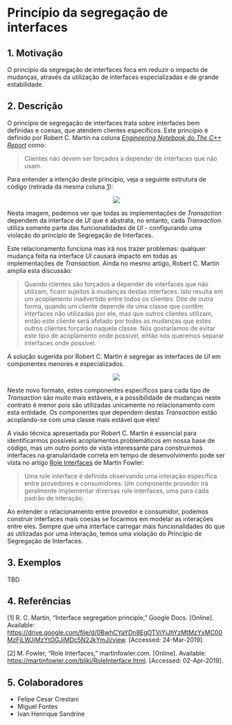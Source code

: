 # Princípio da segregação de interfaces

## 1. Motivação

O princípio da segregação de interfaces foca em reduzir o impacto de mudanças, através da utilização de interfaces especializadas e de grande estabilidade.

## 2. Descrição

O princípio de segregação de interfaces trata sobre interfaces bem definidas e coesas, que atendem clientes específicos. Este princípio é definido por Robert C. Martin na coluna [_Engineering Notebook_ do _The C++ Report_][1] como:

>  Clientes não devem ser forçados a depender de interfaces que não usam.

Para entender a intenção deste princípio, veja a seguinte estrutura de código (retirada da mesma coluna [1]):

<p align="center">
  <img src="https://user-images.githubusercontent.com/15656072/55520381-6f87f980-5652-11e9-914f-f8180e834d09.png" />
</p>

Nesta imagem, podemos ver que todas as implementações de _Transaction_ dependem da interface de _UI_ que é abstrata, no entanto,  cada _Transaction_ utiliza somente parte das funcionalidades de _UI_ - configurando uma violação do princípio de Segregação de Interfaces.

Este relacionamento funciona mas irá nos trazer problemas: qualquer mudança feita na interface _UI_ causará impacto em todas as implementações de _Transaction_. Ainda no mesmo artigo, Robert C. Martin amplia esta discussão:

> Quando clientes são forçados a depender de interfaces que não utilizam, ficam sujeitos à mudanças destas interfaces. Isto resulta em um acoplamento inadvertido entre todos os clientes. Dito de outra forma, quando um cliente depende de uma classe que contêm interfaces não utilizadas por ele, mas que outros clientes utilizam, então este cliente será afetado por todas as mudanças que estes outros clientes forçarão naquela classe. Nós gostaríamos de evitar este tipo de acoplamento onde possível, então nós queremos separar interfaces onde possível.

A solução sugerida por Robert C. Martin é segregar as interfaces de _UI_ em componentes menores e especializados.

<p align="center">
  <img src="https://user-images.githubusercontent.com/15656072/55520392-80d10600-5652-11e9-906c-ea0e7bfb7ce8.png" />
</p>

Neste novo formato, estes componentes específicos para cada tipo de _Transaction_ são muito mais estáveis, e a possibilidade de mudanças neste contrato é menor pois são utilizadas unicamente no relacionamento com esta entidade. Os componentes que dependem destas _Transaction_ estão acoplando-se com uma classe mais estável que eles!

A visão técnica apresentada por Robert C. Martin é essencial para identificarmos possíveis acoplamentos problemáticos em nossa base de código, mas um outro ponto de vista interessante para construirmos interfaces na granularidade correta em tempo de desenvolvimento pode ser vista no artigo [Role Interfaces](2) de Martin Fowler:

> Uma role interface é definida observando uma interação específica entre provedores e consumidores. Um componente provedor irá geralmente implementar diversas role interfaces, uma para cada padrão de interação.

Ao entender o relacionamento entre provedor e consumidor, podemos construir interfaces mais coesas se focarmos em modelar as interações entre eles. Sempre que uma interface carregar mais funcionalidades do que as utilizadas por uma interação, temos uma violação do Princípio de Segregação de Interfaces.


## 3. Exemplos

TBD

## 4. Referências

\[1\] R. C. Martin, “Interface segregation principle,” Google Docs. [Online]. Available: https://drive.google.com/file/d/0BwhCYaYDn8EgOTViYjJhYzMtMzYxMC00MzFjLWJjMzYtOGJiMDc5N2JkYmJi/view. [Accessed: 24-Mar-2019].

\[2\] M. Fowler, “Role Interfaces,” martinfowler.com. [Online]. Available: https://martinfowler.com/bliki/RoleInterface.html. [Accessed: 02-Apr-2019].

[1]: https://drive.google.com/file/d/0BwhCYaYDn8EgOTViYjJhYzMtMzYxMC00MzFjLWJjMzYtOGJiMDc5N2JkYmJi/view
[2]: https://martinfowler.com/bliki/RoleInterface.html

## 5. Colaboradores

- Felipe Cesar Crestani
- Miguel Fontes
- Ivan Henrique Sandrine
